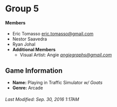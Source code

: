 # Group 5

#### Members
- Eric Tomasso eric.tomasso@gmail.com
- Nestor Saavedra
- Ryan Johal
- **Additional Members**
  - Visual Artist: Angie *angiegraphs@gmail.com* 

## Game Information
- **Name:** Playing in Traffic Simulator *w/ Goats*
- **Genre:** Arcade

###### Last Modified: Sep. 30, 2016 1:17AM
 
